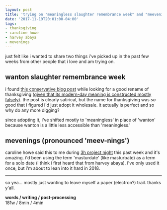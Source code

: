 ```yaml
---
layout: post
title: 'trying on "meaningless slaughter remembrance week" and "meevenings"'
date: '2017-11-19T20:01:00-04:00'
tags:
- thanksgiving
- caroline howe
- harvey abaya
- mevenings
--- 
```


just felt like i wanted to share two things i've picked up in the past few weeks from other people that i love and am trying on. 

## wanton slaughter remembrance week

i found [this conservative blog post](http://www.dailywire.com/news/10953/indiana-mayor-renames-holidays-be-more-inclusive-frank-camp) while looking for a good rename of thanksgiving ([given that its modern-day meaning is constructed mostly falsely](https://www.huffingtonpost.com/richard-greener/the-true-story-of-thanksg_b_788436.html)). the post is clearly satirical, but the name for thanksgiving was *so* good that i figured i'd just adopt it wholesale. it actually is perfect and so why do any more digging? 

since adopting it, i've shifted mostly to 'meaningless' in place of 'wanton' because wanton is a little less accessible than 'meaningless.' 

## mevenings (pronounced 'meev-nings')

caroline howe said this to me during [3h project night](https://lqb2.github.io/3h-project-night/) this past week and it's amazing. i'd been using the term 'masturdate' (like masturbate) as a term for a solo date (i think i first heard that from harvey abaya). i've only used it once, but i'm about to lean into it hard in 2018. 

---

so yea... mostly just wanting to leave myself a paper (electron?) trail. thanks y'all. 
<!-- hyperlink bank -->


<!-- &#042; = asterisk -->
<!-- &#039; = single quote '-->

**words / writing / post-processing**  
181w / 8min / 4min